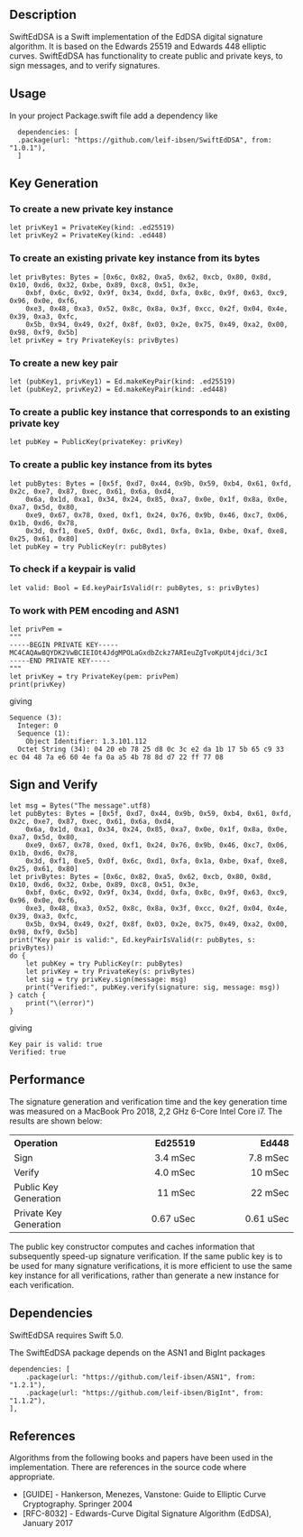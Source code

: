 <h2><b>Description</b></h2>

SwiftEdDSA is a Swift implementation of the EdDSA digital signature algorithm. It is based on the Edwards 25519 and Edwards 448 elliptic curves.
SwiftEdDSA has functionality to create public and private keys, to sign messages, and to verify signatures.

<h2><b>Usage</b></h2>
In your project Package.swift file add a dependency like<br/>

	  dependencies: [
	  .package(url: "https://github.com/leif-ibsen/SwiftEdDSA", from: "1.0.1"),
	  ]

<h2><b>Key Generation</b></h2>
<h3><b>To create a new private key instance</b></h3>

    let privKey1 = PrivateKey(kind: .ed25519)
    let privKey2 = PrivateKey(kind: .ed448)

<h3><b>To create an existing private key instance from its bytes</b></h3>

    let privBytes: Bytes = [0x6c, 0x82, 0xa5, 0x62, 0xcb, 0x80, 0x8d, 0x10, 0xd6, 0x32, 0xbe, 0x89, 0xc8, 0x51, 0x3e,
        0xbf, 0x6c, 0x92, 0x9f, 0x34, 0xdd, 0xfa, 0x8c, 0x9f, 0x63, 0xc9, 0x96, 0x0e, 0xf6,
        0xe3, 0x48, 0xa3, 0x52, 0x8c, 0x8a, 0x3f, 0xcc, 0x2f, 0x04, 0x4e, 0x39, 0xa3, 0xfc,
        0x5b, 0x94, 0x49, 0x2f, 0x8f, 0x03, 0x2e, 0x75, 0x49, 0xa2, 0x00, 0x98, 0xf9, 0x5b]
    let privKey = try PrivateKey(s: privBytes)

<h3><b>To create a new key pair</b></h3>

    let (pubKey1, privKey1) = Ed.makeKeyPair(kind: .ed25519)
    let (pubKey2, privKey2) = Ed.makeKeyPair(kind: .ed448)

<h3><b>To create a public key instance that corresponds to an existing private key</b></h3>

    let pubKey = PublicKey(privateKey: privKey)

<h3><b>To create a public key instance from its bytes</b></h3>

    let pubBytes: Bytes = [0x5f, 0xd7, 0x44, 0x9b, 0x59, 0xb4, 0x61, 0xfd, 0x2c, 0xe7, 0x87, 0xec, 0x61, 0x6a, 0xd4,
        0x6a, 0x1d, 0xa1, 0x34, 0x24, 0x85, 0xa7, 0x0e, 0x1f, 0x8a, 0x0e, 0xa7, 0x5d, 0x80,
        0xe9, 0x67, 0x78, 0xed, 0xf1, 0x24, 0x76, 0x9b, 0x46, 0xc7, 0x06, 0x1b, 0xd6, 0x78,
        0x3d, 0xf1, 0xe5, 0x0f, 0x6c, 0xd1, 0xfa, 0x1a, 0xbe, 0xaf, 0xe8, 0x25, 0x61, 0x80]
    let pubKey = try PublicKey(r: pubBytes)

<h3><b>To check if a keypair is valid</b></h3>

    let valid: Bool = Ed.keyPairIsValid(r: pubBytes, s: privBytes)

<h3><b>To work with PEM encoding and ASN1</b></h3>

    let privPem =
    """
    -----BEGIN PRIVATE KEY-----
    MC4CAQAwBQYDK2VwBCIEIOt4JdgMPOLaGxdbZckz7ARIeuZgTvoKpUt4jdci/3cI
    -----END PRIVATE KEY-----
    """
    let privKey = try PrivateKey(pem: privPem)
    print(privKey)

giving

    Sequence (3):
      Integer: 0
      Sequence (1):
        Object Identifier: 1.3.101.112
      Octet String (34): 04 20 eb 78 25 d8 0c 3c e2 da 1b 17 5b 65 c9 33 ec 04 48 7a e6 60 4e fa 0a a5 4b 78 8d d7 22 ff 77 08

<h2><b>Sign and Verify</b></h2>

    let msg = Bytes("The message".utf8)
    let pubBytes: Bytes = [0x5f, 0xd7, 0x44, 0x9b, 0x59, 0xb4, 0x61, 0xfd, 0x2c, 0xe7, 0x87, 0xec, 0x61, 0x6a, 0xd4,
        0x6a, 0x1d, 0xa1, 0x34, 0x24, 0x85, 0xa7, 0x0e, 0x1f, 0x8a, 0x0e, 0xa7, 0x5d, 0x80,
        0xe9, 0x67, 0x78, 0xed, 0xf1, 0x24, 0x76, 0x9b, 0x46, 0xc7, 0x06, 0x1b, 0xd6, 0x78,
        0x3d, 0xf1, 0xe5, 0x0f, 0x6c, 0xd1, 0xfa, 0x1a, 0xbe, 0xaf, 0xe8, 0x25, 0x61, 0x80]
    let privBytes: Bytes = [0x6c, 0x82, 0xa5, 0x62, 0xcb, 0x80, 0x8d, 0x10, 0xd6, 0x32, 0xbe, 0x89, 0xc8, 0x51, 0x3e,
        0xbf, 0x6c, 0x92, 0x9f, 0x34, 0xdd, 0xfa, 0x8c, 0x9f, 0x63, 0xc9, 0x96, 0x0e, 0xf6,
        0xe3, 0x48, 0xa3, 0x52, 0x8c, 0x8a, 0x3f, 0xcc, 0x2f, 0x04, 0x4e, 0x39, 0xa3, 0xfc,
        0x5b, 0x94, 0x49, 0x2f, 0x8f, 0x03, 0x2e, 0x75, 0x49, 0xa2, 0x00, 0x98, 0xf9, 0x5b]
    print("Key pair is valid:", Ed.keyPairIsValid(r: pubBytes, s: privBytes))
    do {
        let pubKey = try PublicKey(r: pubBytes)
        let privKey = try PrivateKey(s: privBytes)
        let sig = try privKey.sign(message: msg)
        print("Verified:", pubKey.verify(signature: sig, message: msg))
    } catch {
        print("\(error)")
    }

giving

    Key pair is valid: true
    Verified: true

<h2><b>Performance</b></h2>
The signature generation and verification time and the key generation time
was measured on a MacBook Pro 2018, 2,2 GHz 6-Core Intel Core i7. The results are shown below:
<table width="80%">
<tr><th align="left" width="34%">Operation</th><th align="right" width="33%">Ed25519</th><th align="right" width="33%">Ed448</th></tr>
<tr><td>Sign</td><td align="right">3.4 mSec</td><td align="right">7.8 mSec</td></tr>
<tr><td>Verify</td><td align="right">4.0 mSec</td><td align="right">10 mSec</td></tr>
<tr><td>Public Key Generation</td><td align="right">11 mSec</td><td align="right">22 mSec</td></tr>
<tr><td>Private Key Generation</td><td align="right">0.67 uSec</td><td align="right">0.61 uSec</td></tr>
</table>

The public key constructor computes and caches information that subsequently speed-up signature verification.
If the same public key is to be used for many signature verifications, it is more efficient to use the same key instance for all verifications,
rather than generate a new instance for each verification.

<h2><b>Dependencies</b></h2>

SwiftEdDSA requires Swift 5.0.

The SwiftEdDSA package depends on the ASN1 and BigInt packages

    dependencies: [
        .package(url: "https://github.com/leif-ibsen/ASN1", from: "1.2.1"),
        .package(url: "https://github.com/leif-ibsen/BigInt", from: "1.1.2"),
    ],

<h2><b>References</b></h2>

Algorithms from the following books and papers have been used in the implementation.
There are references in the source code where appropriate.

<ul>
<li>[GUIDE] - Hankerson, Menezes, Vanstone: Guide to Elliptic Curve Cryptography. Springer 2004</li>
<li>[RFC-8032] - Edwards-Curve Digital Signature Algorithm (EdDSA), January 2017</li>
</ul>
